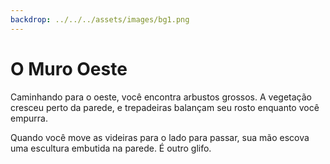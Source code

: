 ```yaml
---
backdrop: ../../../assets/images/bg1.png
---
```


# O Muro Oeste

Caminhando para o oeste, você encontra arbustos grossos. A vegetação cresceu perto da parede, e trepadeiras balançam seu rosto enquanto você empurra.

Quando você move as videiras para o lado para passar, sua mão escova uma escultura embutida na parede. É outro glifo.

<Item id="7" />

<Page url="6" instructions="Outro quebra-cabeças. O seu guia fornece outra pista: '3: o Machine Learning pode ajudar a prever a prevalência desse tipo de espécie.'" action="Caminhe para o sul" condition="7" />
